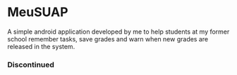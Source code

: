 # MeuSUAP

A simple android application developed by me to help students at my former school remember tasks, save grades and warn when new grades are released in the system.


### Discontinued